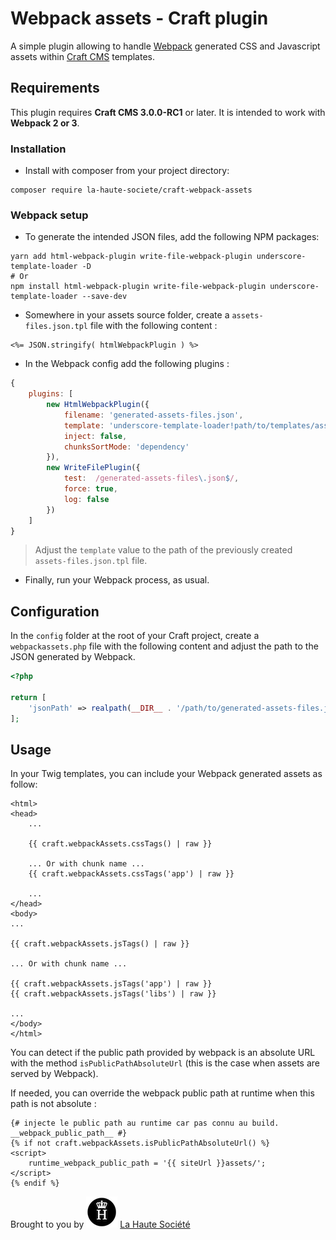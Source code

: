 # Webpack assets - Craft plugin

A simple plugin allowing to handle [Webpack](https://webpack.js.org) generated CSS and Javascript assets within [Craft CMS](http://craftcms.com/) templates.

## Requirements

This plugin requires **Craft CMS 3.0.0-RC1** or later.
It is intended to work with **Webpack 2 or 3**.

### Installation

- Install with composer from your project directory:
```
composer require la-haute-societe/craft-webpack-assets 
```

### Webpack setup

- To generate the intended JSON files, add the following NPM packages:
```
yarn add html-webpack-plugin write-file-webpack-plugin underscore-template-loader -D
# Or
npm install html-webpack-plugin write-file-webpack-plugin underscore-template-loader --save-dev
```

- Somewhere in your assets source folder, create a `assets-files.json.tpl` file with the following content :
```
<%= JSON.stringify( htmlWebpackPlugin ) %>
```

- In the Webpack config add the following plugins :
```js
{
    plugins: [
        new HtmlWebpackPlugin({
            filename: 'generated-assets-files.json',
            template: 'underscore-template-loader!path/to/templates/assets-files.json.tpl',
            inject: false,
            chunksSortMode: 'dependency'
        }),
        new WriteFilePlugin({
            test:  /generated-assets-files\.json$/,
            force: true,
            log: false
        })
    ]
}
```
> Adjust the `template` value to the path of the previously created `assets-files.json.tpl` file.

- Finally, run your Webpack process, as usual.

## Configuration

In the `config` folder at the root of your Craft project, create a `webpackassets.php` file with the following content
and adjust the path to the JSON generated by Webpack.

```php
<?php

return [
    'jsonPath' => realpath(__DIR__ . '/path/to/generated-assets-files.json'),
];
```

## Usage

In your Twig templates, you can include your Webpack generated assets as follow:

```twig
<html>
<head>
    ...
   
    {{ craft.webpackAssets.cssTags() | raw }}
    
    ... Or with chunk name ...
    {{ craft.webpackAssets.cssTags('app') | raw }}
   
    ...
</head>
<body>
...

{{ craft.webpackAssets.jsTags() | raw }}

... Or with chunk name ...

{{ craft.webpackAssets.jsTags('app') | raw }}
{{ craft.webpackAssets.jsTags('libs') | raw }}

...
</body>
</html>
```

You can detect if the public path provided by webpack is an absolute URL with the method `isPublicPathAbsoluteUrl` (this is the case when assets are served by Webpack).

If needed, you can override the webpack public path at runtime when this path is not absolute :
```
{# injecte le public path au runtime car pas connu au build. __webpack_public_path__ #}
{% if not craft.webpackAssets.isPublicPathAbsoluteUrl() %}
<script>
    runtime_webpack_public_path = '{{ siteUrl }}assets/';
</script>
{% endif %}
```

Brought to you by ![LHS Logo](resources/img/lhs.png) [La Haute Société](https://www.lahautesociete.com)
